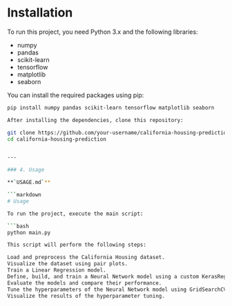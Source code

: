 # Installation

To run this project, you need Python 3.x and the following libraries:

- numpy
- pandas
- scikit-learn
- tensorflow
- matplotlib
- seaborn

You can install the required packages using pip:

```bash
pip install numpy pandas scikit-learn tensorflow matplotlib seaborn

After installing the dependencies, clone this repository:

git clone https://github.com/your-username/california-housing-prediction.git
cd california-housing-prediction


---

### 4. Usage

**`USAGE.md`**

```markdown
# Usage

To run the project, execute the main script:

```bash
python main.py

This script will perform the following steps:

Load and preprocess the California Housing dataset.
Visualize the dataset using pair plots.
Train a Linear Regression model.
Define, build, and train a Neural Network model using a custom KerasRegressor wrapper.
Evaluate the models and compare their performance.
Tune the hyperparameters of the Neural Network model using GridSearchCV.
Visualize the results of the hyperparameter tuning.
